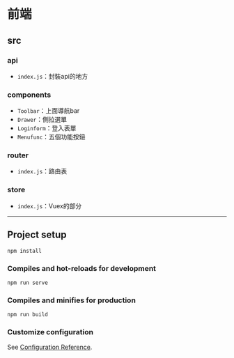 # 前端

## src
### api
- `index.js`：封裝api的地方

### components
- `Toolbar`：上面導航bar
- `Drawer`：側拉選單
- `Loginform`：登入表單
- `Menufunc`：五個功能按鈕

### router
- `index.js`：路由表

### store
- `index.js`：Vuex的部分

----

## Project setup
```
npm install
```

### Compiles and hot-reloads for development
```
npm run serve
```

### Compiles and minifies for production
```
npm run build
```

### Customize configuration
See [Configuration Reference](https://cli.vuejs.org/config/).
